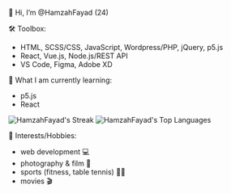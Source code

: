 👋 Hi, I’m @HamzahFayad (24)

🛠 Toolbox:
* HTML, SCSS/CSS, JavaScript, Wordpress/PHP, jQuery, p5.js
* React, Vue.js, Node.js/REST API
* VS Code, Figma, Adobe XD

📖 What I am currently learning:
*  p5.js
*  React

![HamzahFayad's Streak](https://github-readme-streak-stats.herokuapp.com/?user=HamzahFayad&theme=tokyonight&hide_border=false)
![HamzahFayad's Top Languages](https://github-readme-stats.vercel.app/api/top-langs/?username=HamzahFayad&theme=tokyonight&show_icons=true&hide_border=false&layout=compact)

<!--![Anurag's GitHub stats](https://github-readme-stats.vercel.app/api?username=HamzahFayad&show_icons=true&theme=tokyonight)-->


🎳 Interests/Hobbies:
* web development 💻
* photography & film 📸
* sports (fitness, table tennis) 🏋️‍♂️ 
* movies 🎬
